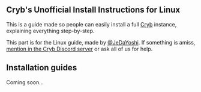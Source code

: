 Cryb's Unofficial Install Instructions for Linux
---

This is a guide made so people can easily install a full [Cryb](https://cryb.app) instance, explaining everything step-by-step.

This part is for the Linux guide, made by [@JeDaYoshi](https://github.com/JeDaYoshi "JeDaYoshi#7942").
If something is amiss, [mention in the Cryb Discord server](https://discord.gg/ShTATH4) or ask all of us for help.

## Installation guides

Coming soon...
